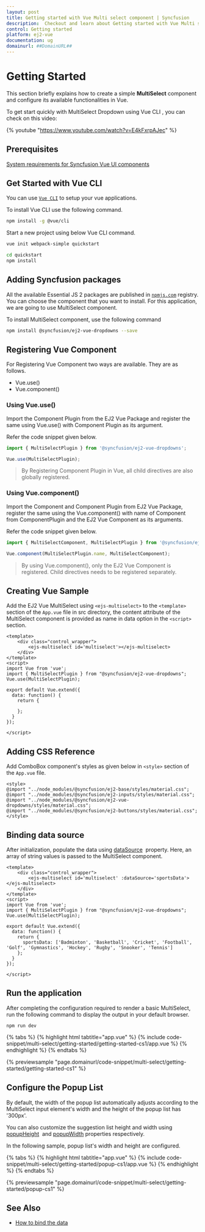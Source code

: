 ```yaml
---
layout: post
title: Getting started with Vue Multi select component | Syncfusion
description:  Checkout and learn about Getting started with Vue Multi select component of Syncfusion Essential JS 2 and more details.
control: Getting started 
platform: ej2-vue
documentation: ug
domainurl: ##DomainURL##
---
```


# Getting Started

This section briefly explains how to create a simple **MultiSelect** component and configure its available functionalities in Vue.

To get start quickly with MultiSelect Dropdown using Vue CLI , you can check on this video:

{% youtube "https://www.youtube.com/watch?v=E4kFxrpAJec" %}

## Prerequisites

[System requirements for Syncfusion Vue UI components](https://ej2.syncfusion.com/vue/documentation/system-requirements/)

## Get Started with Vue CLI

You can use [`Vue CLI`](https://github.com/vuejs/vue-cli) to setup your vue applications.

To install Vue CLI use the following command.

```bash
npm install -g @vue/cli
```

Start a new project using below Vue CLI command.

```bash
vue init webpack-simple quickstart

cd quickstart
npm install

```

## Adding Syncfusion packages

All the available Essential JS 2 packages are published in [`npmjs.com`](https://www.npmjs.com/~syncfusionorg) registry. You can choose the component that you want to install. For this application, we are going to use MultiSelect component.

To install MultiSelect component, use the following command

```bash
npm install @syncfusion/ej2-vue-dropdowns --save
```

## Registering Vue Component

For Registering Vue Component two ways are available. They are as follows.
* Vue.use()
* Vue.component()

### Using Vue.use()

Import the Component Plugin from the EJ2 Vue Package and register the same using Vue.use() with Component Plugin as its argument.

Refer the code snippet given below.

```ts
import { MultiSelectPlugin } from '@syncfusion/ej2-vue-dropdowns';

Vue.use(MultiSelectPlugin);
```

> By Registering Component Plugin in Vue, all child directives are also globally registered.

### Using Vue.component()

Import the Component and Component Plugin from EJ2 Vue Package, register the same using the Vue.component() with name of Component from ComponentPlugin and the EJ2 Vue Component as its arguments.

Refer the code snippet given below.

```ts
import { MultiSelectComponent, MultiSelectPlugin } from '@syncfusion/ej2-vue-dropdowns';

Vue.component(MultiSelectPlugin.name, MultiSelectComponent);
```

> By using Vue.component(), only the EJ2 Vue Component is registered. Child directives needs to be registered separately.

## Creating Vue Sample

Add the EJ2 Vue MultiSelect using `<ejs-multiselect>` to the `<template>` section of the `App.vue` file in src directory, the content attribute of the MultiSelect component is provided as name in data option in the `<script>` section.

```
<template>
    <div class="control_wrapper">
        <ejs-multiselect id='multiselect'></ejs-multiselect>
    </div>
</template>
<script>
import Vue from 'vue';
import { MultiSelectPlugin } from "@syncfusion/ej2-vue-dropdowns";
Vue.use(MultiSelectPlugin);

export default Vue.extend({
  data: function() {
    return {

    };
  }
});

</script>
```

## Adding CSS Reference

Add ComboBox component's styles as given below in `<style>` section of the `App.vue` file.

```
<style>
@import "../node_modules/@syncfusion/ej2-base/styles/material.css";
@import "../node_modules/@syncfusion/ej2-inputs/styles/material.css";
@import "../node_modules/@syncfusion/ej2-vue-dropdowns/styles/material.css";
@import "../node_modules/@syncfusion/ej2-buttons/styles/material.css";
</style>
```

## Binding data source

After initialization, populate the data using [dataSource](https://ej2.syncfusion.com/vue/documentation/api/multi-select/#datasource) &nbsp;property. Here, an array of string values is passed to the MultiSelect component.

```
<template>
    <div class="control_wrapper">
        <ejs-multiselect id='multiselect' :dataSource='sportsData'></ejs-multiselect>
    </div>
</template>
<script>
import Vue from 'vue';
import { MultiSelectPlugin } from "@syncfusion/ej2-vue-dropdowns";
Vue.use(MultiSelectPlugin);

export default Vue.extend({
  data: function() {
    return {
      sportsData: ['Badminton', 'Basketball', 'Cricket', 'Football', 'Golf', 'Gymnastics', 'Hockey', 'Rugby', 'Snooker', 'Tennis']
    };
  }
});

</script>
```

## Run the application

After completing the configuration required to render a basic  MultiSelect, run the following command to display the output in your default browser.

```
npm run dev
```

{% tabs %}
{% highlight html tabtitle="app.vue" %}
{% include code-snippet/multi-select/getting-started/getting-started-cs1/app.vue %}
{% endhighlight %}
{% endtabs %}
        
{% previewsample "page.domainurl/code-snippet/multi-select/getting-started/getting-started-cs1" %}

## Configure the Popup List

By default, the width of the popup list automatically adjusts according to the MultiSelect input element's width and the height of the popup list has '300px'.

You can also customize the suggestion list height and width using [popupHeight](https://ej2.syncfusion.com/vue/documentation/api/multi-select/#popupheight) &nbsp;and [popupWidth](https://ej2.syncfusion.com/vue/documentation/api/multi-select/#popupwidth) properties respectively.

In the following sample, popup list's width and height are configured.

{% tabs %}
{% highlight html tabtitle="app.vue" %}
{% include code-snippet/multi-select/getting-started/popup-cs1/app.vue %}
{% endhighlight %}
{% endtabs %}
        
{% previewsample "page.domainurl/code-snippet/multi-select/getting-started/popup-cs1" %}

## See Also

* [How to bind the data](./data-binding/)